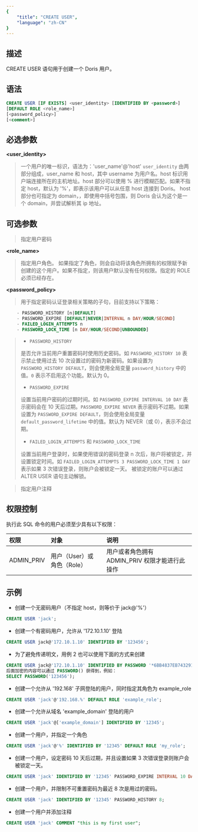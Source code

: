 ```yaml
---
{
    "title": "CREATE USER",
    "language": "zh-CN"
}
---
```


<!--
Licensed to the Apache Software Foundation (ASF) under one
or more contributor license agreements.  See the NOTICE file
distributed with this work for additional information
regarding copyright ownership.  The ASF licenses this file
to you under the Apache License, Version 2.0 (the
"License"); you may not use this file except in compliance
with the License.  You may obtain a copy of the License at

  http://www.apache.org/licenses/LICENSE-2.0

Unless required by applicable law or agreed to in writing,
software distributed under the License is distributed on an
"AS IS" BASIS, WITHOUT WARRANTIES OR CONDITIONS OF ANY
KIND, either express or implied.  See the License for the
specific language governing permissions and limitations
under the License.
-->

## 描述

CREATE USER 语句用于创建一个 Doris 用户。

## 语法

```sql
CREATE USER [IF EXISTS] <user_identity> [IDENTIFIED BY <password>]
[DEFAULT ROLE <role_name>]
[<password_policy>]
[<comment>]  
```

## 必选参数

**<user_identity>**

> 一个用户的唯一标识，语法为：'user_name'@'host' 
> `user_identity` 由两部分组成，user_name 和 host，其中 username 为用户名。host 标识用户端连接所在的主机地址。host 部分可以使用 % 进行模糊匹配。如果不指定 host，默认为 '%'，即表示该用户可以从任意 host 连接到 Doris。
> host 部分也可指定为 domain，，即使用中括号包围，则 Doris 会认为这个是一个 domain，并尝试解析其 ip 地址。

## 可选参数

**<password>**

> 指定用户密码

**<role_name>**

> 指定用户角色。
> 如果指定了角色，则会自动将该角色所拥有的权限赋予新创建的这个用户。如果不指定，则该用户默认没有任何权限。指定的 ROLE 必须已经存在。

**<password_policy>**

> 用于指定密码认证登录相关策略的子句，目前支持以下策略：

```sql
    - PASSWORD_HISTORY [n|DEFAULT]
    - PASSWORD_EXPIRE [DEFAULT|NEVER|INTERVAL n DAY/HOUR/SECOND]
    - FAILED_LOGIN_ATTEMPTS n
    - PASSWORD_LOCK_TIME [n DAY/HOUR/SECOND|UNBOUNDED]
```

> - `PASSWORD_HISTORY`
>
> 是否允许当前用户重置密码时使用历史密码。如 `PASSWORD_HISTORY 10` 表示禁止使用过去 10 次设置过的密码为新密码。如果设置为 `PASSWORD_HISTORY DEFAULT`，则会使用全局变量 `password_history` 中的值。`0` 表示不启用这个功能。默认为 0。
>
> - `PASSWORD_EXPIRE`
>
> 设置当前用户密码的过期时间。如 `PASSWORD_EXPIRE INTERVAL 10 DAY` 表示密码会在 10 天后过期。`PASSWORD_EXPIRE NEVER` 表示密码不过期。如果设置为 `PASSWORD_EXPIRE DEFAULT`，则会使用全局变量 `default_password_lifetime` 中的值。默认为 NEVER（或 0），表示不会过期。
>
> - `FAILED_LOGIN_ATTEMPTS` 和 `PASSWORD_LOCK_TIME`
>
> 设置当前用户登录时，如果使用错误的密码登录 n 次后，账户将被锁定，并设置锁定时间。如 `FAILED_LOGIN_ATTEMPTS 3 PASSWORD_LOCK_TIME 1 DAY` 表示如果 3 次错误登录，则账户会被锁定一天。
被锁定的账户可以通过 ALTER USER 语句主动解锁。

**<comment>**

> 指定用户注释

## 权限控制

执行此 SQL 命令的用户必须至少具有以下权限：

| 权限         | 对象         | 说明            |
|:------------|:------------|:--------------|
| ADMIN_PRIV  | 用户（User）或 角色（Role） | 用户或者角色拥有 ADMIN_PRIV 权限才能进行此操作 |

## 示例

- 创建一个无密码用户（不指定 host，则等价于 jack@'%'）

```sql
CREATE USER 'jack';
```

- 创建一个有密码用户，允许从 '172.10.1.10' 登陆

```sql
CREATE USER jack@'172.10.1.10' IDENTIFIED BY '123456';
```

- 为了避免传递明文，用例 2 也可以使用下面的方式来创建

```sql
CREATE USER jack@'172.10.1.10' IDENTIFIED BY PASSWORD '*6BB4837EB74329105EE4568DDA7DC67ED2CA2AD9';
后面加密的内容可以通过 PASSWORD() 获得到，例如：
SELECT PASSWORD('123456');
```

- 创建一个允许从 '192.168' 子网登陆的用户，同时指定其角色为 example_role

```sql
CREATE USER 'jack'@'192.168.%' DEFAULT ROLE 'example_role';
```

- 创建一个允许从域名 'example_domain' 登陆的用户

```sql
CREATE USER 'jack'@['example_domain'] IDENTIFIED BY '12345';
```

- 创建一个用户，并指定一个角色

```sql
CREATE USER 'jack'@'%' IDENTIFIED BY '12345' DEFAULT ROLE 'my_role';
```

- 创建一个用户，设定密码 10 天后过期，并且设置如果 3 次错误登录则账户会被锁定一天。

```sql
CREATE USER 'jack' IDENTIFIED BY '12345' PASSWORD_EXPIRE INTERVAL 10 DAY FAILED_LOGIN_ATTEMPTS 3 PASSWORD_LOCK_TIME 1 DAY;
```

- 创建一个用户，并限制不可重置密码为最近 8 次是用过的密码。

```sql
CREATE USER 'jack' IDENTIFIED BY '12345' PASSWORD_HISTORY 8;
```

- 创建一个用户并添加注释

```sql
CREATE USER 'jack' COMMENT "this is my first user";
```
